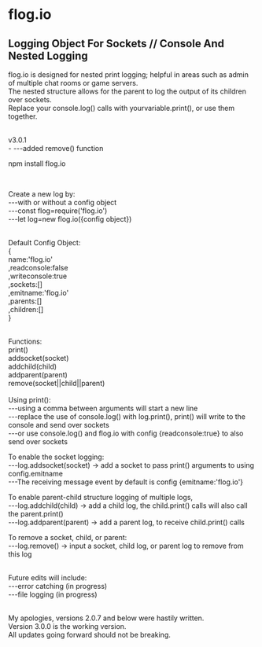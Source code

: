 # flog.io
Logging Object For Sockets // Console And Nested Logging<br/>
-
flog.io is designed for nested print logging; helpful in areas such as admin of multiple chat rooms or game servers.<br/>
The nested structure allows for the parent to log the output of its children over sockets.<br/>
Replace your console.log() calls with yourvariable.print(), or use them together.<br/>

<br/>
v3.0.1<br/>
-
---added remove() function

<br/>

npm install flog.io

<br/>

Create a new log by:<br/>
---with or without a config object<br/>
---const flog=require('flog.io')<br/>
---let log=new flog.io({config object})<br/>
<br/>

Default Config Object:<br/>
{<br/>
name:'flog.io'<br/>
,readconsole:false<br/>
,writeconsole:true<br/>
,sockets:[]<br/>
,emitname:'flog.io'<br/>
,parents:[]<br/>
,children:[]<br/>
}<br/>
<br/>

Functions:<br/>
print()<br/>
addsocket(socket)<br/>
addchild(child)<br/>
addparent(parent)<br/>
remove(socket||child||parent)<br/>
<br/>
Using print():<br/>
---using a comma between arguments will start a new line<br/>
---replace the use of console.log() with log.print(), print() will write to the console and send over sockets<br/>
---or use console.log() and flog.io with config {readconsole:true} to also send over sockets<br/>

To enable the socket logging:<br/>
---log.addsocket(socket) -> add a socket to pass print() arguments to using config.emitname<br/>
---The receiving message event by default is config {emitname:'flog.io'}<br/>

To enable parent-child structure logging of multiple logs,<br/>
---log.addchild(child) -> add a child log, the child.print() calls will also call the parent.print()<br/>
---log.addparent(parent) -> add a parent log, to receive child.print() calls<br/>

To remove a socket, child, or parent:<br/>
---log.remove() -> input a socket, child log, or parent log to remove from this log<br/>
<br/>

Future edits will include:<br/>
---error catching (in progress)<br/>
---file logging (in progress)<br/>
<br/>

My apologies, versions 2.0.7 and below were hastily written.<br/>
Version 3.0.0 is the working version.<br/>
All updates going forward should not be breaking.<br/>


  
